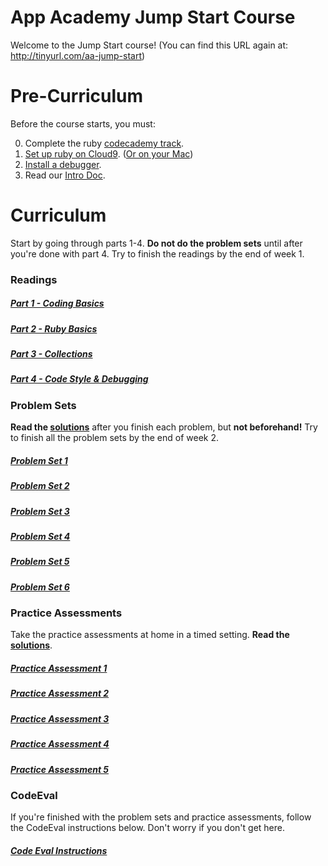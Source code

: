 # App Academy Jump Start Course

Welcome to the Jump Start course!
(You can find this URL again at: http://tinyurl.com/aa-jump-start)

# Pre-Curriculum

Before the course starts, you must:

0. Complete the ruby [codecademy track][codecademy-ruby].
0. [Set up ruby on Cloud9][ruby-setup]. ([Or on your Mac][setup-rbenv])
0. [Install a debugger][debugger-setup].
0. Read our [Intro Doc][intro-doc].

[codecademy-ruby]: https://www.codecademy.com/learn/ruby
[ruby-setup]: ./jumpstart-files/pre-curriculum/c9_setup.md
[debugger-setup]: ./jumpstart-files/pre-curriculum/debugger_setup.md
[intro-doc]: ./jumpstart-files/pre-curriculum/intro.md
[setup-rbenv]: ./jumpstart-files/pre-curriculum/setup_rbenv.md

# Curriculum

Start by going through parts 1-4.  **Do not do the problem sets** until after you're done with part 4. Try to finish the readings by the end of week 1.

### Readings
##### [Part 1 - Coding Basics](./jumpstart-files/part1/README.md)
##### [Part 2 - Ruby Basics](./jumpstart-files/part2/README.md)
##### [Part 3 - Collections](./jumpstart-files/part3/README.md)
##### [Part 4 - Code Style & Debugging](./jumpstart-files/part4/README.md)
<!-- ##### [Part 5 - Advanced Topics](./jumpstart-files/part5/README.md) -->

### Problem Sets

**Read the [solutions][solutions]** after you finish each problem, but **not beforehand!** Try to finish all the problem sets by the end of week 2.

##### [Problem Set 1](./jumpstart-files/problem_sets/problem_set_1.rb)
##### [Problem Set 2](./jumpstart-files/problem_sets/problem_set_2.rb)
##### [Problem Set 3](./jumpstart-files/problem_sets/problem_set_3.rb)
##### [Problem Set 4](./jumpstart-files/problem_sets/problem_set_4.rb)
##### [Problem Set 5](./jumpstart-files/problem_sets/problem_set_5.rb)
##### [Problem Set 6](./jumpstart-files/problem_sets/problem_set_6.rb)

### Practice Assessments

Take the practice assessments at home in a timed setting. **Read the [solutions][solutions]**.

##### [Practice Assessment 1](./jumpstart-files/practice_assessments/practice_assessment_1.rb)
##### [Practice Assessment 2](./jumpstart-files/practice_assessments/practice_assessment_2.rb)
##### [Practice Assessment 3](./jumpstart-files/practice_assessments/practice_assessment_3.rb)
##### [Practice Assessment 4](./jumpstart-files/practice_assessments/practice_assessment_4.rb)
##### [Practice Assessment 5](./jumpstart-files/practice_assessments/practice_assessment_5.rb)


### CodeEval

If you're finished with the problem sets and practice assessments, follow the CodeEval instructions below.  Don't worry if you don't get here.

##### [Code Eval Instructions](./jumpstart-files/code-eval/code-eval-instructions.md)

[solutions]: ./jumpstart-files/solutions
